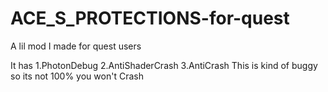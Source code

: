# ACE_S_PROTECTIONS-for-quest
A lil mod I made for quest users 

It has 
1.PhotonDebug
2.AntiShaderCrash 
3.AntiCrash
This is kind of buggy so its not 100% you won't Crash 
